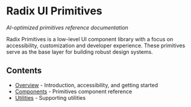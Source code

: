 # Radix UI Primitives

*AI-optimized primitives reference documentation*

Radix Primitives is a low-level UI component library with a focus on accessibility, customization and developer experience. These primitives serve as the base layer for building robust design systems.

## Contents

- [Overview](./overview.md) - Introduction, accessibility, and getting started
- [Components](./components.md) - Primitives component reference
- [Utilities](./utilities.md) - Supporting utilities